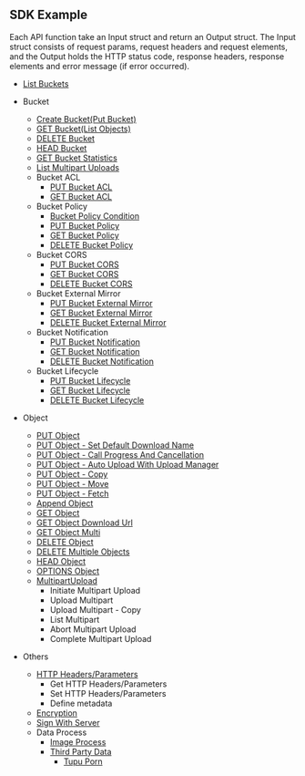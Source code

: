 ## SDK Example

Each API function take an Input struct and return an Output struct. The Input struct consists of request params, request headers and request elements, and the Output holds the HTTP status code, response headers, response elements and error message (if error occurred).

- [List Buckets](./example/list_buckets.md)
- Bucket
    - [Create Bucket(Put Bucket)](./example/create_bucket.md)
    - [GET Bucket(List Objects)](./example/ListObjects.md)
    - [DELETE Bucket](./example/delete_bucket.md)
    - [HEAD Bucket](./example/head_bucket.md)
    - [GET Bucket Statistics](./example/get_bucket_statistics.md)
    - [List Multipart Uploads](./example/list_multipart_uploads.md)
    - Bucket ACL
        - [PUT Bucket ACL](./example/PutACL.md)
        - [GET Bucket ACL](./example/get_bucket_acl.md)
    - Bucket Policy
        - [Bucket Policy Condition](https://docs.qingcloud.com/qingstor/api/bucket/policy/policy_condition.html)
        - [PUT Bucket Policy](./example/put_bucket_policy.md)
        - [GET Bucket Policy](./example/get_bucket_policy.md)
        - [DELETE Bucket Policy](./example/delete_bucket_policy.md)
    - Bucket CORS
        - [PUT Bucket CORS](./example/put_bucket_cors.md)
        - [GET Bucket CORS](./example/get_bucket_cors.md)
        - [DELETE Bucket CORS](./example/delete_bucket_cors.md)
    - Bucket External Mirror
        - [PUT Bucket External Mirror](./example/put_bucket_external_mirror.md)
        - [GET Bucket External Mirror](./example/get_bucket_external_mirror.md)
        - [DELETE Bucket External Mirror](./example/delete_bucket_external_mirror.md)
    - Bucket Notification
        - [PUT Bucket Notification](./example/put_bucket_notification.md)
        - [GET Bucket Notification](./example/get_bucket_notification.md)
        - [DELETE Bucket Notification](./example/delete_bucket_notification.md)
    - Bucket Lifecycle
        - [PUT Bucket Lifecycle](./example/put_bucket_lifecycle.md)
        - [GET Bucket Lifecycle](./example/get_bucket_lifecycle.md)
        - [DELETE Bucket Lifecycle](./example/delete_bucket_lifecycle.md)

- Object

    - [PUT Object](./example/PutObject.md)
    - [PUT Object - Set Default Download Name](./example/put_object_and_set_default_download_name.md)
    - [PUT Object - Call Progress And Cancellation](./example/UploadProgressCancellation.md)
    - [PUT Object - Auto Upload With Upload Manager](./example/AutoUpload.md)
    - [PUT Object - Copy](./example/CopyObject.md)
    - [PUT Object - Move](./example/MoveObject.md)
    - [PUT Object - Fetch](./example/put_object_fetch.md)
    - [Append Object](./example/append_object.md)
    - [GET Object](./example/GetObject.md)
    - [GET Object Download Url](./example/GetObjectUrl.md)
    - [GET Object Multi](./example/GetDownObjectMulti.md)
    - [DELETE Object](./example/DeleteObject.md)
    - [DELETE Multiple Objects](./example/DeleteMulitpleObjects.md)
    - [HEAD Object](./example/head_object.md)
    - [OPTIONS Object](./example/options_object.md)
    - [MultipartUpload](./example/MultipartUpload.md)
       - Initiate Multipart Upload
       - Upload Multipart
       - Upload Multipart - Copy
       - List Multipart
       - Abort Multipart Upload
       - Complete Multipart Upload

- Others
    - [HTTP Headers/Parameters](./example/get_set_http_headers.md)
        - Get HTTP Headers/Parameters
        - Set HTTP Headers/Parameters
        - Define metadata
    - [Encryption](./example/Encryption.md)
    - [Sign With Server](./example/sign_with_server.md)
    - Data Process
        - [Image Process](./example/image_process.md)
        - [Third Party Data](https://docs.qingcloud.com/qingstor/data_process/third_party/)
            - [Tupu Porn](https://docs.qingcloud.com/qingstor/data_process/third_party/tupu_porn.html)
